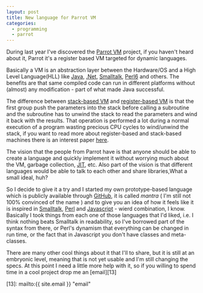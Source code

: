 ```yaml
---
layout: post
title: New language for Parrot VM
categories:
  - programming
  - parrot
---
```


During last year I've discovered the [Parrot VM][1] project, if you haven't heard about it, Parrot it's a register based VM targeted for dynamic languages.

Basically a VM is an abstraction layer between the Hardware/OS and a High Level Language(HLL) like [Java][2], [.Net][3], [Smalltalk][4], [Perl6][5] and others. The benefits are that same compiled code can run in different platforms without (almost) any modification - part of what made Java successful.

The difference between [stack-based VM][6] and [register-based VM][7] is that the first group push the parameters into the stack before calling a subroutine and the subroutine has to unwind the stack to read the parameters and wind it back with the results. That operation is performed a lot during a normal execution of a program wasting precious CPU cycles to wind/unwind the stack, if you want to read more about register-based and stack-based machines there is an interest paper [here][8].

The vision that the people from Parrot have is that anyone should be able to create a language and quickly implement it without worrying much about the VM, garbage collection, [JIT][9], etc. Also part of the vision is that different languages would be able to talk to each other and share libraries,What a small ideal, huh?

So I decide to give it a try and I started my own prototype-based language which is publicly available through [GitHub][10], it is called *mantra* ( I'm still not 100% convinced of the name ) and to give you an idea of how it feels like it is inspired in [Smalltalk][4], [Perl][11] and [Javascript][12] - wierd combination, I know. Basically I took things from each one of those languages that I'd liked, i.e. I think nothing beats Smalltalk in readability, so I've borrowed part of the syntax from there, or Perl's dynamism that everything can be changed in run time, or the fact that in Javascript you don't have classes and meta-classes.

There are many other cool things about it that I'll to share, but it is still at an embryonic level, meaning that is not yet usable and I'm still changing the specs. At this point I need a little more help with it, so if you willing to spend time in a cool project drop me an [email][13]

[1]:  http://www.parrot.org/ "Parrot VM"
[2]:  http://www.sun.com/java/ "Java"
[3]:  http://www.microsoft.com/net/ ".Net"
[4]:  http://en.wikipedia.org/wiki/Smalltalk "Smalltalk"
[5]:  http://perl6.org/ "Perl 6"
[6]:  http://en.wikipedia.org/wiki/Stack_machine "Stack Machine"
[7]:  http://en.wikipedia.org/wiki/Register_machine "Register Machine"
[8]:  http://www.usenix.org/events/vee05/full_papers/p153-yunhe.pdf "Register vs. Stack machines"
[9]:  http://en.wikipedia.org/wiki/Just-in-time_compilation "JIT"
[10]: http://github.com/bluescreen10/mantra "Mantra"
[11]: http://www.perl.org/ "Perl"
[12]: http://en.wikipedia.org/wiki/JavaScript "Javascript"
[13]: mailto:{{ site.email }} "email"
